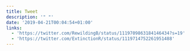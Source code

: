```yaml
---
title: Tweet
description: '" "'
date: '2019-04-21T00:04:54+01:00'
links:
  - 'https://twitter.com/RewildingB/status/1119709863184146434?s=19'
  - 'https://twitter.com/ExtinctionR/status/1119714752261951488'
---
```

 
